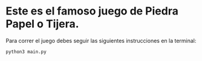 # Este es el famoso juego de Piedra Papel o Tijera.

Para correr el juego debes seguir las siguientes instrucciones en la terminal:

```sh
python3 main.py
```